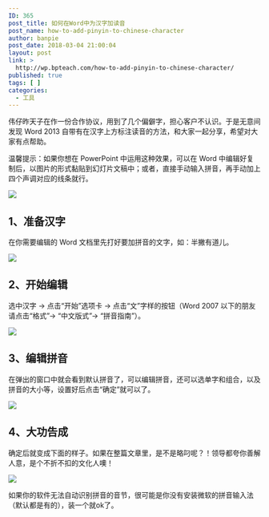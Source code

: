 ```yaml
---
ID: 365
post_title: 如何在Word中为汉字加读音
post_name: how-to-add-pinyin-to-chinese-character
author: banpie
post_date: 2018-03-04 21:00:04
layout: post
link: >
  http://wp.bpteach.com/how-to-add-pinyin-to-chinese-character/
published: true
tags: [ ]
categories:
  - 工具
---
```

伟仔昨天子在作一份合作协议，用到了几个偏僻字，担心客户不认识。于是无意间发现 Word 2013 自带有在汉字上方标注读音的方法，和大家一起分享，希望对大家有点帮助。

温馨提示：如果你想在 PowerPoint 中运用这种效果，可以在 Word 中编辑好复制后，以图片的形式黏贴到幻灯片文稿中；或者，直接手动输入拼音，再手动加上四个声调对应的线条就行。

![](http://mmbiz.qpic.cn/mmbiz/z3T1vlHdIXicCzQoPzJ4KdWqY4Ih3VhI5XSGLaQpHwYqMMXzTQkLWkib4vUibeMjUY9LXlzgkNiciaPEgD1cJ0RWTbg/0)

## 1、准备汉字

在你需要编辑的 Word 文档里先打好要加拼音的文字，如：半撇有道儿。

![](http://mmbiz.qpic.cn/mmbiz/z3T1vlHdIXicCzQoPzJ4KdWqY4Ih3VhI5jj1NfctZp9BKGSjdU8wdRqHgQrhZrqYCq4eZr8KUap9iakvnPQasP8g/0)

## 2、开始编辑

选中汉字 -&gt; 点击“开始”选项卡 -&gt; 点击“文”字样的按钮（Word 2007 以下的朋友请点击“格式”-&gt; “中文版式”-&gt; “拼音指南”）。

![](http://mmbiz.qpic.cn/mmbiz/z3T1vlHdIXicCzQoPzJ4KdWqY4Ih3VhI5hsW8bkd2Du6MZgMklFjPmib2GEFUL3V7LpHCJJCoFM8lsFCUWhCq7gw/0)

## 3、编辑拼音

在弹出的窗口中就会看到默认拼音了，可以编辑拼音，还可以选单字和组合，以及拼音的大小等，设置好后点击“确定”就可以了。

![](http://mmbiz.qpic.cn/mmbiz/z3T1vlHdIXicCzQoPzJ4KdWqY4Ih3VhI5vF3K7lY9LbegibRYM9gmD4l5ic2B5BuxSVzv2OsgFKgtDk5JMtdLbXaQ/0)

## 4、大功告成

确定后就变成下面的样子。如果在整篇文章里，是不是略叼呢？！领导都夸你善解人意，是个不折不扣的文化人噢！

![](http://mmbiz.qpic.cn/mmbiz/z3T1vlHdIXicCzQoPzJ4KdWqY4Ih3VhI5MsYCTgicPOF588eyUW5FiceFpHCovmZzUSFF1nlL6PXZc7k5iacKr6ibKQ/0)

如果你的软件无法自动识别拼音的音节，很可能是你没有安装微软的拼音输入法（默认都是有的），装一个就ok了。